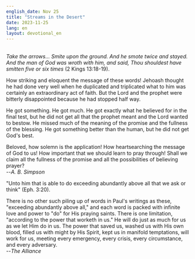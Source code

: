 ```yaml
---
english_date: Nov 25
title: "Streams in the Desert"
date: 2023-11-25
lang: en
layout: devotional_en
---
```





<p><br/> <em>Take the arrows... Smite upon the ground. And he smote twice and stayed. And the man of God was wroth with him, and said, Thou shouldest have smitten five or six times </em>(2 Kings 13:18-19).

</p>

<p>How striking and eloquent the message of these words! Jehoash thought he had done very well when he duplicated and triplicated what to him was certainly an extraordinary act of faith. But the Lord and the prophet were bitterly disappointed because he had stopped half way.

</p>

<p>He got something. He got much. He got exactly what he believed for in the final test, but he did not get all that the prophet meant and the Lord wanted to bestow. He missed much of the meaning of the promise and the fullness of the blessing. He got something better than the human, but he did not get God's best.

</p>

<p>Beloved, how solemn is the application! How heartsearching the message of God to us! How important that we should learn to pray through! Shall we claim all the fullness of the promise and all the possibilities of believing prayer?<br/> --<em>A. B. Simpson</em>

</p>

<p>"Unto him that is able to do exceeding abundantly above all that we ask or think" (Eph. 3:20).

</p>

<p>There is no other such piling up of words in Paul's writings as these, "exceeding abundantly above all," and each word is packed with infinite love and power to "do" for His praying saints. There is one limitation, "according to the power that worketh in us." He will do just as much for us as we let Him do in us. The power that saved us, washed us with His own blood, filled us with might by His Spirit, kept us in manifold temptations, will work for us, meeting every emergency, every crisis, every circumstance, and every adversary.<br/> --<em>The Alliance</em>

</p>

<p></p>